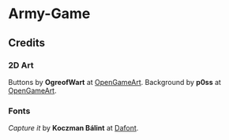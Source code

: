 # Army-Game

## Credits
### 2D Art
Buttons by **OgreofWart** at [OpenGameArt](https://opengameart.org/content/rusty-steel-plate).
Background by **p0ss** at [OpenGameArt](https://opengameart.org/content/rusted-metal-texture-pack).
### Fonts
*Capture it* by **Koczman Bálint** at [Dafont](https://www.dafont.com/fr/capture-it.font).